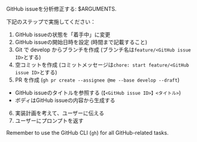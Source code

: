 GitHub issueを分析修正する: $ARGUMENTS.

下記のステップで実施してください：

1. GitHub issueの状態を「着手中」に変更
2. GitHub issueの開始日時を設定 (時間まで記載すること)
3. Git で develop からブランチを作成 (ブランチ名は`feature/<GitHub issue ID>`とする)
4. 空コミットを作成 (コミットメッセージは`chore: start feature/<GitHub issue ID>`とする)
5. PR を作成 (`gh pr create --assignee @me --base develop --draft`)
  - GitHub issueのタイトルを参照する (`【<GitHub issue ID>】<タイトル>`)
  - ボディはGitHub issueの内容から生成する
6. 実装計画を考えて、ユーザーに伝える
7. ユーザーにプロンプトを返す

Remember to use the GitHub CLI (`gh`) for all GitHub-related tasks.